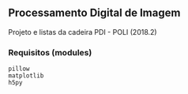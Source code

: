 ## Processamento Digital de Imagem

Projeto e listas da cadeira PDI - POLI (2018.2)

### Requisitos (modules)
    pillow
    matplotlib
    h5py